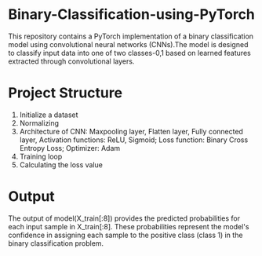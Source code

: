 # Binary-Classification-using-PyTorch
This repository contains a PyTorch implementation of a binary classification model using convolutional neural networks (CNNs).The model is designed to classify input data into one of two classes-0,1 based on learned features extracted through convolutional layers. 

# Project Structure
1. Initialize a dataset
2. Normalizing
3. Architecture of CNN:
   Maxpooling layer,
   Flatten layer,
   Fully connected layer,
   Activation functions: ReLU, Sigmoid;
   Loss function: Binary Cross Entropy Loss;
   Optimizer: Adam
4. Training loop
5. Calculating the loss value

# Output
The output of model(X_train[:8]) provides the predicted probabilities for each input sample in X_train[:8].
These probabilities represent the model's confidence in assigning each sample to the positive class (class 1) in the binary classification problem.
